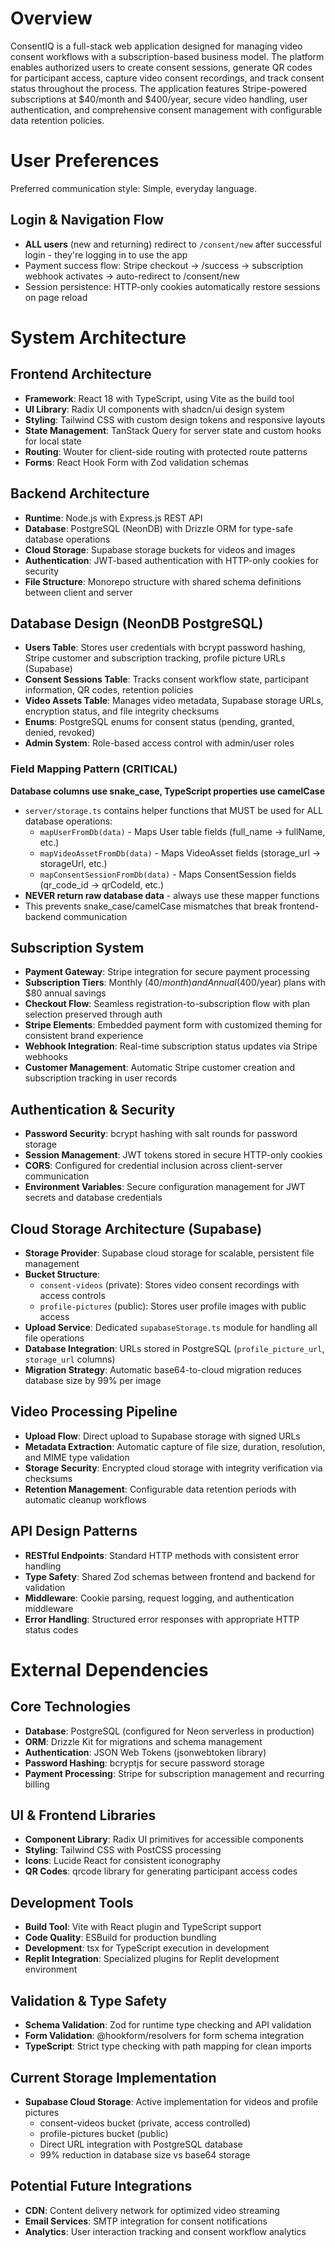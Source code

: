 # Overview

ConsentIQ is a full-stack web application designed for managing video consent workflows with a subscription-based business model. The platform enables authorized users to create consent sessions, generate QR codes for participant access, capture video consent recordings, and track consent status throughout the process. The application features Stripe-powered subscriptions at $40/month and $400/year, secure video handling, user authentication, and comprehensive consent management with configurable data retention policies.

# User Preferences

Preferred communication style: Simple, everyday language.

## Login & Navigation Flow
- **ALL users** (new and returning) redirect to `/consent/new` after successful login - they're logging in to use the app
- Payment success flow: Stripe checkout → /success → subscription webhook activates → auto-redirect to /consent/new
- Session persistence: HTTP-only cookies automatically restore sessions on page reload

# System Architecture

## Frontend Architecture
- **Framework**: React 18 with TypeScript, using Vite as the build tool
- **UI Library**: Radix UI components with shadcn/ui design system
- **Styling**: Tailwind CSS with custom design tokens and responsive layouts
- **State Management**: TanStack Query for server state and custom hooks for local state
- **Routing**: Wouter for client-side routing with protected route patterns
- **Forms**: React Hook Form with Zod validation schemas

## Backend Architecture
- **Runtime**: Node.js with Express.js REST API
- **Database**: PostgreSQL (NeonDB) with Drizzle ORM for type-safe database operations
- **Cloud Storage**: Supabase storage buckets for videos and images
- **Authentication**: JWT-based authentication with HTTP-only cookies for security
- **File Structure**: Monorepo structure with shared schema definitions between client and server

## Database Design (NeonDB PostgreSQL)
- **Users Table**: Stores user credentials with bcrypt password hashing, Stripe customer and subscription tracking, profile picture URLs (Supabase)
- **Consent Sessions Table**: Tracks consent workflow state, participant information, QR codes, retention policies
- **Video Assets Table**: Manages video metadata, Supabase storage URLs, encryption status, and file integrity checksums
- **Enums**: PostgreSQL enums for consent status (pending, granted, denied, revoked)
- **Admin System**: Role-based access control with admin/user roles

### Field Mapping Pattern (CRITICAL)
**Database columns use snake_case, TypeScript properties use camelCase**
- `server/storage.ts` contains helper functions that MUST be used for ALL database operations:
  - `mapUserFromDb(data)` - Maps User table fields (full_name → fullName, etc.)
  - `mapVideoAssetFromDb(data)` - Maps VideoAsset fields (storage_url → storageUrl, etc.)
  - `mapConsentSessionFromDb(data)` - Maps ConsentSession fields (qr_code_id → qrCodeId, etc.)
- **NEVER return raw database data** - always use these mapper functions
- This prevents snake_case/camelCase mismatches that break frontend-backend communication

## Subscription System
- **Payment Gateway**: Stripe integration for secure payment processing
- **Subscription Tiers**: Monthly ($40/month) and Annual ($400/year) plans with $80 annual savings
- **Checkout Flow**: Seamless registration-to-subscription flow with plan selection preserved through auth
- **Stripe Elements**: Embedded payment form with customized theming for consistent brand experience
- **Webhook Integration**: Real-time subscription status updates via Stripe webhooks
- **Customer Management**: Automatic Stripe customer creation and subscription tracking in user records

## Authentication & Security
- **Password Security**: bcrypt hashing with salt rounds for password storage
- **Session Management**: JWT tokens stored in secure HTTP-only cookies
- **CORS**: Configured for credential inclusion across client-server communication
- **Environment Variables**: Secure configuration management for JWT secrets and database credentials

## Cloud Storage Architecture (Supabase)
- **Storage Provider**: Supabase cloud storage for scalable, persistent file management
- **Bucket Structure**: 
  - `consent-videos` (private): Stores video consent recordings with access controls
  - `profile-pictures` (public): Stores user profile images with public access
- **Upload Service**: Dedicated `supabaseStorage.ts` module for handling all file operations
- **Database Integration**: URLs stored in PostgreSQL (`profile_picture_url`, `storage_url` columns)
- **Migration Strategy**: Automatic base64-to-cloud migration reduces database size by 99% per image

## Video Processing Pipeline
- **Upload Flow**: Direct upload to Supabase storage with signed URLs
- **Metadata Extraction**: Automatic capture of file size, duration, resolution, and MIME type validation
- **Storage Security**: Encrypted cloud storage with integrity verification via checksums
- **Retention Management**: Configurable data retention periods with automatic cleanup workflows

## API Design Patterns
- **RESTful Endpoints**: Standard HTTP methods with consistent error handling
- **Type Safety**: Shared Zod schemas between frontend and backend for validation
- **Middleware**: Cookie parsing, request logging, and authentication middleware
- **Error Handling**: Structured error responses with appropriate HTTP status codes

# External Dependencies

## Core Technologies
- **Database**: PostgreSQL (configured for Neon serverless in production)
- **ORM**: Drizzle Kit for migrations and schema management
- **Authentication**: JSON Web Tokens (jsonwebtoken library)
- **Password Hashing**: bcryptjs for secure password storage
- **Payment Processing**: Stripe for subscription management and recurring billing

## UI & Frontend Libraries
- **Component Library**: Radix UI primitives for accessible components
- **Styling**: Tailwind CSS with PostCSS processing
- **Icons**: Lucide React for consistent iconography
- **QR Codes**: qrcode library for generating participant access codes

## Development Tools
- **Build Tool**: Vite with React plugin and TypeScript support
- **Code Quality**: ESBuild for production bundling
- **Development**: tsx for TypeScript execution in development
- **Replit Integration**: Specialized plugins for Replit development environment

## Validation & Type Safety
- **Schema Validation**: Zod for runtime type checking and API validation
- **Form Validation**: @hookform/resolvers for form schema integration
- **TypeScript**: Strict type checking with path mapping for clean imports

## Current Storage Implementation
- **Supabase Cloud Storage**: Active implementation for videos and profile pictures
  - consent-videos bucket (private, access controlled)
  - profile-pictures bucket (public)
  - Direct URL integration with PostgreSQL database
  - 99% reduction in database size vs base64 storage

## Potential Future Integrations
- **CDN**: Content delivery network for optimized video streaming
- **Email Services**: SMTP integration for consent notifications
- **Analytics**: User interaction tracking and consent workflow analytics